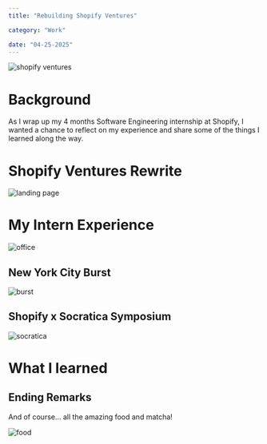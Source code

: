 ```yaml
---
title: "Rebuilding Shopify Ventures"

category: "Work"

date: "04-25-2025"
---
```


![shopify ventures](/img/blog/shopify/shopify_ventures.webp)

# Background

As I wrap up my 4 months Software Engineering internship at Shopify, I wanted a chance to reflect on my experience and share some of the things I learned along the way.

# Shopify Ventures Rewrite

![landing page](/img/blog/shopify/landing.gif)

# My Intern Experience

![office](/img/blog/shopify/office.webp)

## New York City Burst

![burst](/img/blog/shopify/burst.webp)

## Shopify x Socratica Symposium

![socratica](/img/blog/shopify/socratica.webp)

# What I learned

## Ending Remarks

And of course... all the amazing food and matcha!

![food](/img/blog/shopify/food.webp)
